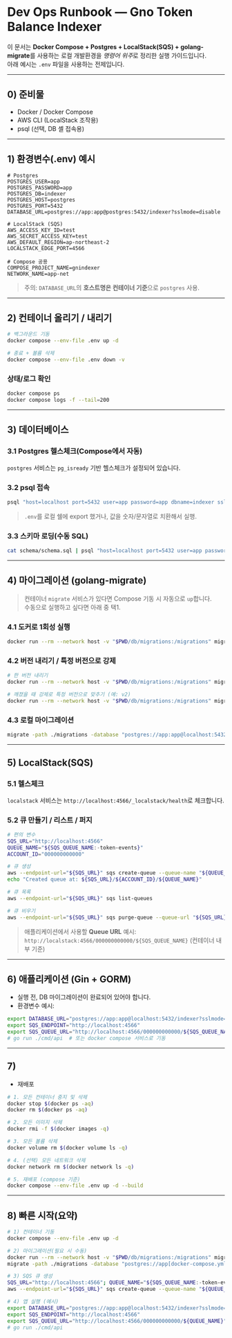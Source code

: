 # Dev Ops Runbook — Gno Token Balance Indexer

이 문서는 **Docker Compose + Postgres + LocalStack(SQS) + golang-migrate**를 사용하는 로컬 개발환경을 *명령어 위주*로 정리한 실행 가이드입니다.  
아래 예시는 `.env` 파일을 사용하는 전제입니다.

---

## 0) 준비물
- Docker / Docker Compose
- AWS CLI (LocalStack 조작용)
- psql (선택, DB 셸 접속용)

---

## 1) 환경변수(.env) 예시
```env
# Postgres
POSTGRES_USER=app
POSTGRES_PASSWORD=app
POSTGRES_DB=indexer
POSTGRES_HOST=postgres
POSTGRES_PORT=5432
DATABASE_URL=postgres://app:app@postgres:5432/indexer?sslmode=disable

# LocalStack (SQS)
AWS_ACCESS_KEY_ID=test
AWS_SECRET_ACCESS_KEY=test
AWS_DEFAULT_REGION=ap-northeast-2
LOCALSTACK_EDGE_PORT=4566

# Compose 공용
COMPOSE_PROJECT_NAME=gnindexer
NETWORK_NAME=app-net
```
> 주의: `DATABASE_URL`의 **호스트명은 컨테이너 기준**으로 `postgres` 사용.

---

## 2) 컨테이너 올리기 / 내리기
```bash
# 백그라운드 기동
docker compose --env-file .env up -d

# 종료 + 볼륨 삭제
docker compose --env-file .env down -v
```

### 상태/로그 확인
```bash
docker compose ps
docker compose logs -f --tail=200
```

---

## 3) 데이터베이스
### 3.1 Postgres 헬스체크(Compose에서 자동)
`postgres` 서비스는 `pg_isready` 기반 헬스체크가 설정되어 있습니다.

### 3.2 psql 접속
```bash
psql "host=localhost port=5432 user=app password=app dbname=indexer sslmode=disable"
```
> `.env`를 로컬 쉘에 export 했거나, 값을 숫자/문자열로 치환해서 실행.

### 3.3 스키마 로딩(수동 SQL)
```bash
cat schema/schema.sql | psql "host=localhost port=5432 user=app password=app dbname=indexer sslmode=disable"
```

---

## 4) 마이그레이션 (golang-migrate)
> 컨테이너 `migrate` 서비스가 있다면 Compose 기동 시 자동으로 `up`합니다.  
> 수동으로 실행하고 싶다면 아래 중 택1.

### 4.1 도커로 1회성 실행
```bash
docker run --rm --network host -v "$PWD/db/migrations:/migrations" migrate/migrate:4   -path=/migrations   -database "postgres://app:app@localhost:5432/indexer?sslmode=disable"   up
```

### 4.2 버전 내리기 / 특정 버전으로 강제
```bash
# 한 버전 내리기
docker run --rm --network host -v "$PWD/db/migrations:/migrations" migrate/migrate:4   -path=/migrations -database "postgres://app:app@localhost:5432/indexer?sslmode=disable"   down 1

# 깨졌을 때 강제로 특정 버전으로 맞추기 (예: v2)
docker run --rm --network host -v "$PWD/db/migrations:/migrations" migrate/migrate:4   -path=/migrations -database "postgres://app:app@localhost:5432/indexer?sslmode=disable"   force 2
```

### 4.3 로컬 마이그레이션
```bash
migrate -path ./migrations -database "postgres://app:app@localhost:5432/indexer?sslmode=disable" up
```

---

## 5) LocalStack(SQS)
### 5.1 헬스체크
`localstack` 서비스는 `http://localhost:4566/_localstack/health`로 체크합니다.

### 5.2 큐 만들기 / 리스트 / 퍼지
```bash
# 편의 변수
SQS_URL="http://localhost:4566"
QUEUE_NAME="${SQS_QUEUE_NAME:-token-events}"
ACCOUNT_ID="000000000000"

# 큐 생성
aws --endpoint-url="${SQS_URL}" sqs create-queue --queue-name "${QUEUE_NAME}"
echo "Created queue at: ${SQS_URL}/${ACCOUNT_ID}/${QUEUE_NAME}"

# 큐 목록
aws --endpoint-url="${SQS_URL}" sqs list-queues

# 큐 비우기
aws --endpoint-url="${SQS_URL}" sqs purge-queue --queue-url "${SQS_URL}/${ACCOUNT_ID}/${QUEUE_NAME}"
```

> 애플리케이션에서 사용할 **Queue URL** 예시:  
> `http://localstack:4566/000000000000/${SQS_QUEUE_NAME}` (컨테이너 내부 기준)

---

## 6) 애플리케이션 (Gin + GORM)
- 실행 전, DB 마이그레이션이 완료되어 있어야 합니다.
- 환경변수 예시:
```bash
export DATABASE_URL="postgres://app:app@localhost:5432/indexer?sslmode=disable"
export SQS_ENDPOINT="http://localhost:4566"
export SQS_QUEUE_URL="http://localhost:4566/000000000000/${SQS_QUEUE_NAME}"
# go run ./cmd/api  # 또는 docker compose 서비스로 기동
```

---

## 7)
- 재배포
```bash
# 1. 모든 컨테이너 중지 및 삭제
docker stop $(docker ps -aq)
docker rm $(docker ps -aq)

# 2. 모든 이미지 삭제
docker rmi -f $(docker images -q)

# 3. 모든 볼륨 삭제
docker volume rm $(docker volume ls -q)

# 4. (선택) 모든 네트워크 삭제
docker network rm $(docker network ls -q)

# 5. 재배포 (compose 기준)
docker compose --env-file .env up -d --build
```

---

## 8) 빠른 시작(요약)
```bash
# 1) 컨테이너 기동
docker compose --env-file .env up -d

# 2) 마이그레이션(필요 시 수동)
docker run --rm --network host -v "$PWD/db/migrations:/migrations" migrate/migrate:4   -path=/migrations -database "postgres://app:app@localhost:5432/indexer?sslmode=disable" up
migrate -path ./migrations -database "postgres://app[docker-compose.yml](docker-compose.yml):app@localhost:5432/indexer?sslmode=disable" up

# 3) SQS 큐 생성
SQS_URL="http://localhost:4566"; QUEUE_NAME="${SQS_QUEUE_NAME:-token-events}"
aws --endpoint-url="${SQS_URL}" sqs create-queue --queue-name "${QUEUE_NAME}"

# 4) 앱 실행 (예시)
export DATABASE_URL="postgres://app:app@localhost:5432/indexer?sslmode=disable"
export SQS_ENDPOINT="http://localhost:4566"
export SQS_QUEUE_URL="http://localhost:4566/000000000000/${QUEUE_NAME}"
# go run ./cmd/api
```
